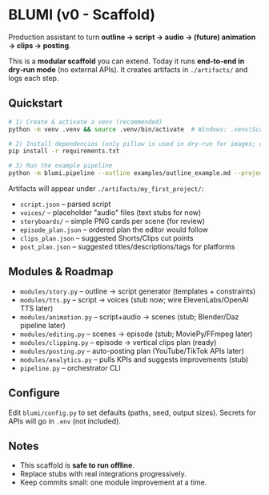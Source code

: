 # BLUMI (v0 - Scaffold)
Production assistant to turn **outline → script → audio → (future) animation → clips → posting**.

This is a **modular scaffold** you can extend. Today it runs **end-to-end in dry‑run mode** (no external APIs).
It creates artifacts in `./artifacts/` and logs each step.

## Quickstart
```bash
# 1) Create & activate a venv (recommended)
python -m venv .venv && source .venv/bin/activate  # Windows: .venv\Scripts\activate

# 2) Install dependencies (only pillow is used in dry-run for images; others are optional)
pip install -r requirements.txt

# 3) Run the example pipeline
python -m blumi.pipeline --outline examples/outline_example.md --project my_first_project
```

Artifacts will appear under `./artifacts/my_first_project/`:
- `script.json` – parsed script
- `voices/` – placeholder "audio" files (text stubs for now)
- `storyboards/` – simple PNG cards per scene (for review)
- `episode_plan.json` – ordered plan the editor would follow
- `clips_plan.json` – suggested Shorts/Clips cut points
- `post_plan.json` – suggested titles/descriptions/tags for platforms

## Modules & Roadmap
- `modules/story.py` – outline → script generator (templates + constraints)
- `modules/tts.py` – script → voices (stub now; wire ElevenLabs/OpenAI TTS later)
- `modules/animation.py` – script+audio → scenes (stub; Blender/Daz pipeline later)
- `modules/editing.py` – scenes → episode (stub; MoviePy/FFmpeg later)
- `modules/clipping.py` – episode → vertical clips plan (ready)
- `modules/posting.py` – auto-posting plan (YouTube/TikTok APIs later)
- `modules/analytics.py` – pulls KPIs and suggests improvements (stub)
- `pipeline.py` – orchestrator CLI

## Configure
Edit `blumi/config.py` to set defaults (paths, seed, output sizes). Secrets for APIs will go in `.env` (not included).

## Notes
- This scaffold is **safe to run offline**.
- Replace stubs with real integrations progressively.
- Keep commits small: one module improvement at a time.
